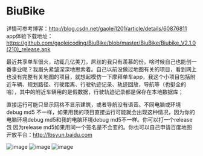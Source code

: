 # BiuBike
  
 详情可参考博客：http://blog.csdn.net/gaolei1201/article/details/60876811  
 app体验下载地址：https://github.com/gaoleicoding/BiuBike/blob/master/BiuBike/Biubike_V2.1.0(210)_release.apk

 最近共享单车很火，动辄几亿美刀，屌丝的我只有羡慕的份。啥时候自己也能创一番事业呢？我眉头紧皱深深地思索着。自己以前没做过地图有关的项目，看到网上也没有完整有关地图的项目，就想起模仿一下摩拜单车app，我这个小项目包括附近车辆、规划路径、行驶距离、行驶轨迹记录、轨迹回放，导航等（也挺全的哈），其中的附近车辆用的是假数据，行驶轨迹记录都是保存在本地数据库；

直接运行可能只显示网格不显示建筑，或者导航没有语音。不同电脑或环境 debug md5 不一样，如果用我的项目直接运行可能就会出现这种情况，因为你的电脑环境debug md5和我的电脑环境debug md5不一样。你可以打一个release包 因为release md5如果用同一个签名是不会变的。你也可以自己申请百度地图开放平台：http://lbsyun.baidu.com


![image](https://github.com/gaoleiandroid1201/BiuBike/raw/master/material/screenshots/3.gif)
![image](https://github.com/gaoleiandroid1201/BiuBike/raw/master/material/screenshots/4.png)
![image](https://github.com/gaoleiandroid1201/BiuBike/raw/master/material/screenshots/5.png)
